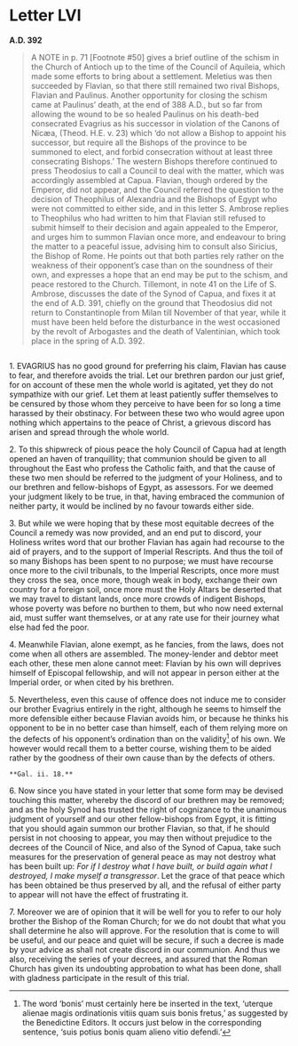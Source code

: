 # Letter LVI
**A.D. 392**

> A NOTE in p. 71 [Footnote #50] gives a brief outline of
> the schism in the Church of Antioch up to the time of the
> Council of Aquileia, which made some efforts to bring about
> a settlement. Meletius was then succeeded by Flavian, so that
> there still remained two rival Bishops, Flavian and Paulinus.
> Another opportunity for closing the schism came at Paulinus’
> death, at the end of 388 A.D., but so far from allowing the
> wound to be so healed Paulinus on his death-bed consecrated
> Evagrius as his successor in violation of the Canons of Nicæa,
> (Theod. H.E. v. 23) which ‘do not allow a Bishop to appoint
> his successor, but require all the Bishops of the province to
> be summoned to elect, and forbid consecration without at least
> three consecrating Bishops.’ The western Bishops therefore
> continued to press Theodosius to call a Council to deal with
> the matter, which was accordingly assembled at Capua. Flavian,
> though ordered by the Emperor, did not appear, and the
> Council referred the question to the decision of Theophilus
> of Alexandria and the Bishops of Egypt who were not committed
> to either side, and in this letter S. Ambrose replies to
> Theophilus who had written to him that Flavian still refused
> to submit himself to their decision and again appealed to
> the Emperor, and urges him to summon Flavian once more, and
> endeavour to bring the matter to a peaceful issue, advising
> him to consult also Siricius, the Bishop of Rome. He points
> out that both parties rely rather on the weakness of their
> opponent’s case than on the soundness of their own, and
> expresses a hope that an end may be put to the schism, and
> peace restored to the Church. Tillemont, in note 41 on the
> Life of S. Ambrose, discusses the date of the Synod of Capua,
> and fixes it at the end of A.D. 391, chiefly on the ground
> that Theodosius did not return to Constantinople from Milan
> till November of that year, while it must have been held
> before the disturbance in the west occasioned by the revolt of
> Arbogastes and the death of Valentinian, which took place in
> the spring of A.D. 392.

```{centered} AMBROSE TO THEOPHILUS
```

1\. EVAGRIUS has no good ground for preferring his claim, Flavian has
cause to fear, and therefore avoids the trial. Let our brethren pardon
our just grief, for on account of these men the whole world is agitated,
yet they do not sympathize with our grief. Let them at least patiently
suffer themselves to be censured by those whom they perceive to have
been for so long a time harassed by their obstinacy. For between these
two who would agree upon nothing which appertains to the peace of
Christ, a grievous discord has arisen and spread through the whole
world.

2\. To this shipwreck of pious peace the holy Council of Capua had at
length opened an haven of tranquillity; that communion should be given
to all throughout the East who profess the Catholic faith, and that
the cause of these two men should be referred to the judgment of your
Holiness, and to our brethren and fellow-bishops of Egypt, as assessors.
For we deemed your judgment likely to be true, in that, having embraced
the communion of neither party, it would be inclined by no favour
towards either side.

3\. But while we were hoping that by these most equitable decrees of
the Council a remedy was now provided, and an end put to discord, your
Holiness writes word that our brother Flavian has again had recourse to
the aid of prayers, and to the support of Imperial Rescripts. And thus
the toil of so many Bishops has been spent to no purpose; we must have
recourse once more to the civil tribunals, to the Imperial Rescripts,
once more must they cross the sea, once more, though weak in body,
exchange their own country for a foreign soil, once more must the
Holy Altars be deserted that we may travel to distant lands, once more
crowds of indigent Bishops, whose poverty was before no burthen to them,
but who now need external aid, must suffer want themselves, or at any
rate use for their journey what else had fed the poor.

4\. Meanwhile Flavian, alone exempt, as he fancies, from the laws, does
not come when all others are assembled. The money-lender and debtor
meet each other, these men alone cannot meet: Flavian by his own will
deprives himself of Episcopal fellowship, and will not appear in person
either at the Imperial order, or when cited by his brethren.

5\. Nevertheless, even this cause of offence does not induce me to
consider our brother Evagrius entirely in the right, although he seems
to himself the more defensible either because Flavian avoids him, or
because he thinks his opponent to be in no better case than himself,
each of them relying more on the defects of his opponent’s ordination
than on the validity[^238] of his own. We however would recall them to a
better course, wishing them to be aided rather by the goodness of their
own cause than by the defects of others.

```{margin}
**Gal. ii. 18.**
```

6\. Now since you have stated in your letter that some form may be
devised touching this matter, whereby the discord of our brethren may
be removed; and as the holy Synod has trusted the right of cognizance
to the unanimous judgment of yourself and our other fellow-bishops from
Egypt, it is fitting that you should again summon our brother Flavian,
so that, if he should persist in not choosing to appear, you may then
without prejudice to the decrees of the Council of Nice, and also of
the Synod of Capua, take such measures for the preservation of general
peace as may not destroy what has been built up: _For if I destroy
what I have built, or build again what I destroyed, I make myself a
transgressor_. Let the grace of that peace which has been obtained be
thus preserved by all, and the refusal of either party to appear will
not have the effect of frustrating it.

7\. Moreover we are of opinion that it will be well for you to refer to
our holy brother the Bishop of the Roman Church; for we do not doubt
that what you shall determine he also will approve. For the resolution
that is come to will be useful, and our peace and quiet will be secure,
if such a decree is made by your advice as shall not create discord in
our communion. And thus we also, receiving the series of your decrees,
and assured that the Roman Church has given its undoubting approbation
to what has been done, shall with gladness participate in the result of
this trial.

[^238]: The word ‘bonis’ must certainly here be inserted in the
    text, ‘uterque alienae magis ordinationis vitiis quam suis
    bonis fretus,’ as suggested by the Benedictine Editors.
    It occurs just below in the corresponding sentence, ‘suis
    potius bonis quam alieno vitio defendi.’
